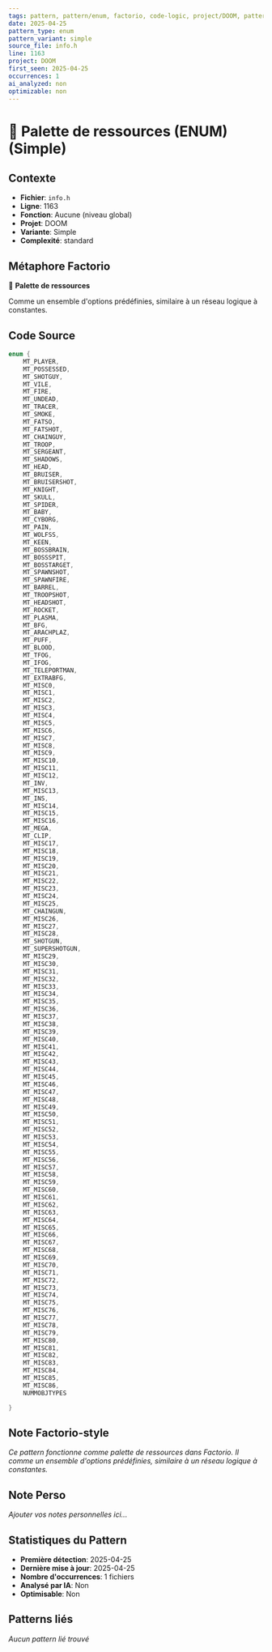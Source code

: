 ```yaml
---
tags: pattern, pattern/enum, factorio, code-logic, project/DOOM, pattern/variant/simple
date: 2025-04-25
pattern_type: enum
pattern_variant: simple
source_file: info.h
line: 1163
project: DOOM
first_seen: 2025-04-25
occurrences: 1
ai_analyzed: non
optimizable: non
---
```


# 🔢 Palette de ressources (ENUM) (Simple)

## Contexte
- **Fichier**: `info.h`
- **Ligne**: 1163
- **Fonction**: Aucune (niveau global)
- **Projet**: DOOM
- **Variante**: Simple
- **Complexité**: standard

## Métaphore Factorio
🔢 **Palette de ressources**

Comme un ensemble d'options prédéfinies, similaire à un réseau logique à constantes.

## Code Source
```c
enum {
    MT_PLAYER,
    MT_POSSESSED,
    MT_SHOTGUY,
    MT_VILE,
    MT_FIRE,
    MT_UNDEAD,
    MT_TRACER,
    MT_SMOKE,
    MT_FATSO,
    MT_FATSHOT,
    MT_CHAINGUY,
    MT_TROOP,
    MT_SERGEANT,
    MT_SHADOWS,
    MT_HEAD,
    MT_BRUISER,
    MT_BRUISERSHOT,
    MT_KNIGHT,
    MT_SKULL,
    MT_SPIDER,
    MT_BABY,
    MT_CYBORG,
    MT_PAIN,
    MT_WOLFSS,
    MT_KEEN,
    MT_BOSSBRAIN,
    MT_BOSSSPIT,
    MT_BOSSTARGET,
    MT_SPAWNSHOT,
    MT_SPAWNFIRE,
    MT_BARREL,
    MT_TROOPSHOT,
    MT_HEADSHOT,
    MT_ROCKET,
    MT_PLASMA,
    MT_BFG,
    MT_ARACHPLAZ,
    MT_PUFF,
    MT_BLOOD,
    MT_TFOG,
    MT_IFOG,
    MT_TELEPORTMAN,
    MT_EXTRABFG,
    MT_MISC0,
    MT_MISC1,
    MT_MISC2,
    MT_MISC3,
    MT_MISC4,
    MT_MISC5,
    MT_MISC6,
    MT_MISC7,
    MT_MISC8,
    MT_MISC9,
    MT_MISC10,
    MT_MISC11,
    MT_MISC12,
    MT_INV,
    MT_MISC13,
    MT_INS,
    MT_MISC14,
    MT_MISC15,
    MT_MISC16,
    MT_MEGA,
    MT_CLIP,
    MT_MISC17,
    MT_MISC18,
    MT_MISC19,
    MT_MISC20,
    MT_MISC21,
    MT_MISC22,
    MT_MISC23,
    MT_MISC24,
    MT_MISC25,
    MT_CHAINGUN,
    MT_MISC26,
    MT_MISC27,
    MT_MISC28,
    MT_SHOTGUN,
    MT_SUPERSHOTGUN,
    MT_MISC29,
    MT_MISC30,
    MT_MISC31,
    MT_MISC32,
    MT_MISC33,
    MT_MISC34,
    MT_MISC35,
    MT_MISC36,
    MT_MISC37,
    MT_MISC38,
    MT_MISC39,
    MT_MISC40,
    MT_MISC41,
    MT_MISC42,
    MT_MISC43,
    MT_MISC44,
    MT_MISC45,
    MT_MISC46,
    MT_MISC47,
    MT_MISC48,
    MT_MISC49,
    MT_MISC50,
    MT_MISC51,
    MT_MISC52,
    MT_MISC53,
    MT_MISC54,
    MT_MISC55,
    MT_MISC56,
    MT_MISC57,
    MT_MISC58,
    MT_MISC59,
    MT_MISC60,
    MT_MISC61,
    MT_MISC62,
    MT_MISC63,
    MT_MISC64,
    MT_MISC65,
    MT_MISC66,
    MT_MISC67,
    MT_MISC68,
    MT_MISC69,
    MT_MISC70,
    MT_MISC71,
    MT_MISC72,
    MT_MISC73,
    MT_MISC74,
    MT_MISC75,
    MT_MISC76,
    MT_MISC77,
    MT_MISC78,
    MT_MISC79,
    MT_MISC80,
    MT_MISC81,
    MT_MISC82,
    MT_MISC83,
    MT_MISC84,
    MT_MISC85,
    MT_MISC86,
    NUMMOBJTYPES

}
```

## Note Factorio-style
*Ce pattern fonctionne comme palette de ressources dans Factorio. Il comme un ensemble d'options prédéfinies, similaire à un réseau logique à constantes.*

## Note Perso
*Ajouter vos notes personnelles ici...*

## Statistiques du Pattern
- **Première détection**: 2025-04-25
- **Dernière mise à jour**: 2025-04-25
- **Nombre d'occurrences**: 1 fichiers
- **Analysé par IA**: Non
- **Optimisable**: Non

## Patterns liés
*Aucun pattern lié trouvé*
